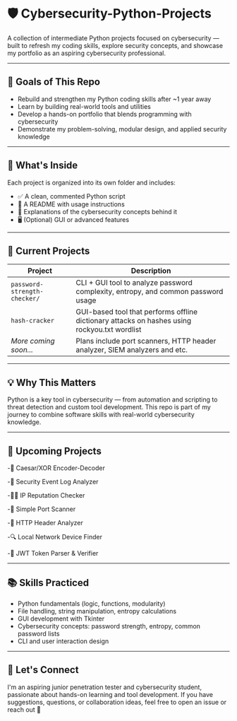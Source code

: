 # 🛡️ Cybersecurity-Python-Projects

A collection of intermediate Python projects focused on cybersecurity — built to refresh my coding skills, explore security concepts, and showcase my portfolio as an aspiring cybersecurity professional.

---

## 🎯 Goals of This Repo

- Rebuild and strengthen my Python coding skills after ~1 year away  
- Learn by building real-world tools and utilities  
- Develop a hands-on portfolio that blends programming with cybersecurity  
- Demonstrate my problem-solving, modular design, and applied security knowledge  

---

## 📂 What's Inside

Each project is organized into its own folder and includes:

- ✅ A clean, commented Python script  
- 📘 A README with usage instructions  
- 🧠 Explanations of the cybersecurity concepts behind it  
- 🖥️ (Optional) GUI or advanced features  

---

## 🧰 Current Projects

| Project | Description |
|--------|-------------|
| `password-strength-checker/` | CLI + GUI tool to analyze password complexity, entropy, and common password usage |
| `hash-cracker` | GUI-based tool that performs offline dictionary attacks on hashes using rockyou.txt wordlist |
| _More coming soon..._ | Plans include port scanners, HTTP header analyzer, SIEM analyzers and etc. |

---

## 💡 Why This Matters

Python is a key tool in cybersecurity — from automation and scripting to threat detection and custom tool development. This repo is part of my journey to combine software skills with real-world cybersecurity knowledge.

---

## 🧭 Upcoming Projects

-🔐 Caesar/XOR Encoder-Decoder

-📁 Security Event Log Analyzer

-🕵️‍♂️ IP Reputation Checker

-🧰 Simple Port Scanner

-🛑 HTTP Header Analyzer

-🔍 Local Network Device Finder

-🔐 JWT Token Parser & Verifier

---

## 📚 Skills Practiced

- Python fundamentals (logic, functions, modularity)  
- File handling, string manipulation, entropy calculations  
- GUI development with Tkinter  
- Cybersecurity concepts: password strength, entropy, common password lists  
- CLI and user interaction design  

---

## 🚀 Let's Connect

I'm an aspiring junior penetration tester and cybersecurity student, passionate about hands-on learning and tool development. If you have suggestions, questions, or collaboration ideas, feel free to open an issue or reach out 🤙
